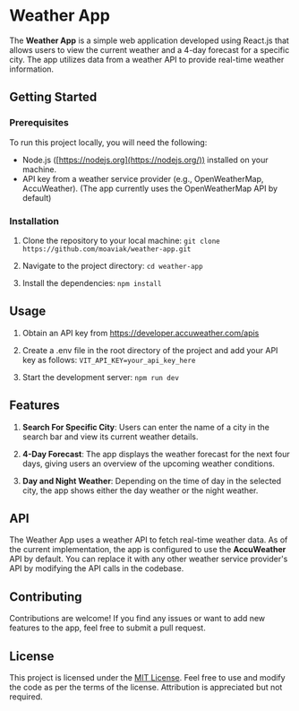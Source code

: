 # Weather App

The **Weather App** is a simple web application developed using React.js that allows users to view the current weather and a 4-day forecast for a specific city. The app utilizes data from a weather API to provide real-time weather information.


## Getting Started
### Prerequisites

To run this project locally, you will need the following:

-   Node.js ([https://nodejs.org](https://nodejs.org/)) installed on your machine.
-   API key from a weather service provider (e.g., OpenWeatherMap, AccuWeather). (The app currently uses the OpenWeatherMap API by default)

### Installation
1. Clone the repository to your local machine:
`git clone https://github.com/moaviak/weather-app.git`

2. Navigate to the project directory:
`cd weather-app`

3. Install the dependencies:
`npm install`

## Usage
1. Obtain an API key from https://developer.accuweather.com/apis
3. Create a .env file in the root directory of the project and add your API key as follows:
`VIT_API_KEY=your_api_key_here`

4. Start the development server:
`npm run dev`

## Features
1.  **Search For Specific City**: Users can enter the name of a city in the search bar and view its current weather details.
    
2.  **4-Day Forecast**: The app displays the weather forecast for the next four days, giving users an overview of the upcoming weather conditions.
    
3.  **Day and Night Weather**: Depending on the time of day in the selected city, the app shows either the day weather or the night weather.

## API

The Weather App uses a weather API to fetch real-time weather data. As of the current implementation, the app is configured to use the **AccuWeather** API by default. You can replace it with any other weather service provider's API by modifying the API calls in the codebase.

## Contributing

Contributions are welcome! If you find any issues or want to add new features to the app, feel free to submit a pull request.

## License

This project is licensed under the [MIT License](https://chat.openai.com/c/LICENSE). Feel free to use and modify the code as per the terms of the license. Attribution is appreciated but not required.
